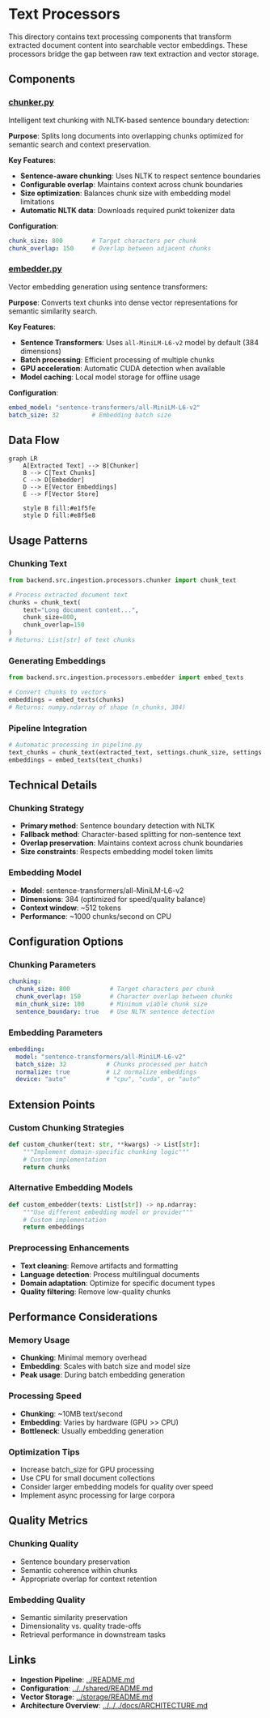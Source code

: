 # Text Processors

This directory contains text processing components that transform extracted document content into searchable vector embeddings. These processors bridge the gap between raw text extraction and vector storage.

## Components

### [chunker.py](chunker.py)
Intelligent text chunking with NLTK-based sentence boundary detection:

**Purpose**: Splits long documents into overlapping chunks optimized for semantic search and context preservation.

**Key Features**:
- **Sentence-aware chunking**: Uses NLTK to respect sentence boundaries
- **Configurable overlap**: Maintains context across chunk boundaries
- **Size optimization**: Balances chunk size with embedding model limitations
- **Automatic NLTK data**: Downloads required punkt tokenizer data

**Configuration**:
```yaml
chunk_size: 800        # Target characters per chunk
chunk_overlap: 150     # Overlap between adjacent chunks
```

### [embedder.py](embedder.py)
Vector embedding generation using sentence transformers:

**Purpose**: Converts text chunks into dense vector representations for semantic similarity search.

**Key Features**:
- **Sentence Transformers**: Uses `all-MiniLM-L6-v2` model by default (384 dimensions)
- **Batch processing**: Efficient processing of multiple chunks
- **GPU acceleration**: Automatic CUDA detection when available
- **Model caching**: Local model storage for offline usage

**Configuration**:
```yaml
embed_model: "sentence-transformers/all-MiniLM-L6-v2"
batch_size: 32         # Embedding batch size
```

## Data Flow

```mermaid
graph LR
    A[Extracted Text] --> B[Chunker]
    B --> C[Text Chunks]
    C --> D[Embedder]  
    D --> E[Vector Embeddings]
    E --> F[Vector Store]
    
    style B fill:#e1f5fe
    style D fill:#e8f5e8
```

## Usage Patterns

### Chunking Text
```python
from backend.src.ingestion.processors.chunker import chunk_text

# Process extracted document text
chunks = chunk_text(
    text="Long document content...",
    chunk_size=800,
    chunk_overlap=150
)
# Returns: List[str] of text chunks
```

### Generating Embeddings
```python
from backend.src.ingestion.processors.embedder import embed_texts

# Convert chunks to vectors
embeddings = embed_texts(chunks)
# Returns: numpy.ndarray of shape (n_chunks, 384)
```

### Pipeline Integration
```python
# Automatic processing in pipeline.py
text_chunks = chunk_text(extracted_text, settings.chunk_size, settings.chunk_overlap)
embeddings = embed_texts(text_chunks)
```

## Technical Details

### Chunking Strategy
- **Primary method**: Sentence boundary detection with NLTK
- **Fallback method**: Character-based splitting for non-sentence text
- **Overlap preservation**: Maintains context across chunk boundaries
- **Size constraints**: Respects embedding model token limits

### Embedding Model
- **Model**: sentence-transformers/all-MiniLM-L6-v2
- **Dimensions**: 384 (optimized for speed/quality balance)
- **Context window**: ~512 tokens
- **Performance**: ~1000 chunks/second on CPU

## Configuration Options

### Chunking Parameters
```yaml
chunking:
  chunk_size: 800           # Target characters per chunk
  chunk_overlap: 150        # Character overlap between chunks
  min_chunk_size: 100       # Minimum viable chunk size
  sentence_boundary: true   # Use NLTK sentence detection
```

### Embedding Parameters
```yaml
embedding:
  model: "sentence-transformers/all-MiniLM-L6-v2"
  batch_size: 32           # Chunks processed per batch
  normalize: true          # L2 normalize embeddings
  device: "auto"           # "cpu", "cuda", or "auto"
```

## Extension Points

### Custom Chunking Strategies
```python
def custom_chunker(text: str, **kwargs) -> List[str]:
    """Implement domain-specific chunking logic"""
    # Custom implementation
    return chunks
```

### Alternative Embedding Models
```python
def custom_embedder(texts: List[str]) -> np.ndarray:
    """Use different embedding model or provider"""
    # Custom implementation
    return embeddings
```

### Preprocessing Enhancements
- **Text cleaning**: Remove artifacts and formatting
- **Language detection**: Process multilingual documents
- **Domain adaptation**: Optimize for specific document types
- **Quality filtering**: Remove low-quality chunks

## Performance Considerations

### Memory Usage
- **Chunking**: Minimal memory overhead
- **Embedding**: Scales with batch size and model size
- **Peak usage**: During batch embedding generation

### Processing Speed
- **Chunking**: ~10MB text/second
- **Embedding**: Varies by hardware (GPU >> CPU)
- **Bottleneck**: Usually embedding generation

### Optimization Tips
- Increase batch_size for GPU processing
- Use CPU for small document collections
- Consider larger embedding models for quality over speed
- Implement async processing for large corpora

## Quality Metrics

### Chunking Quality
- Sentence boundary preservation
- Semantic coherence within chunks
- Appropriate overlap for context retention

### Embedding Quality  
- Semantic similarity preservation
- Dimensionality vs. quality trade-offs
- Retrieval performance in downstream tasks

## Links

- **Ingestion Pipeline**: [../README.md](../README.md)
- **Configuration**: [../../shared/README.md](../../shared/README.md)
- **Vector Storage**: [../storage/README.md](../storage/README.md)
- **Architecture Overview**: [../../../docs/ARCHITECTURE.md](../../../docs/ARCHITECTURE.md)